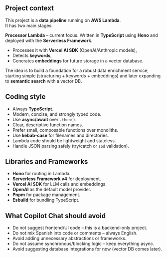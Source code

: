 ## Project context

This project is a **data pipeline** running on **AWS Lambda**.  
It has two main stages:

**Processor Lambda** – current focus. Written in **TypeScript** using **Hono** and deployed with the **Serverless Framework**.

- Processes it with **Vercel AI SDK** (OpenAI/Anthropic models),
- Detects **keywords**,
- Generates **embeddings** for future storage in a vector database.

The idea is to build a foundation for a robust data enrichment service, starting simple (structuring + keywords + embeddings) and later expanding to **semantic search** with a vector DB.

## Coding style

- Always **TypeScript**.
- Modern, concise, and strongly typed code.
- Use **async/await** over `.then()`.
- Clear, descriptive function names.
- Prefer small, composable functions over monoliths.
- Use **kebab-case** for filenames and directories.
- Lambda code should be lightweight and stateless.
- Handle JSON parsing safely (try/catch or `zod` validation).

## Libraries and Frameworks

- **Hono** for routing in Lambda.
- **Serverless Framework v4** for deployment.
- **Vercel AI SDK** for LLM calls and embeddings.
- **OpenAI** as the default model provider.
- **Pnpm** for package management.
- **Esbuild** for bundling TypeScript.

## What Copilot Chat should avoid

- Do not suggest frontend/UI code – this is a backend-only project.
- Do not mix Spanish into code or comments – always English.
- Avoid adding unnecessary abstractions or frameworks.
- Do not assume synchronous/blocking logic – keep everything async.
- Avoid suggesting database integrations for now (vector DB comes later).

